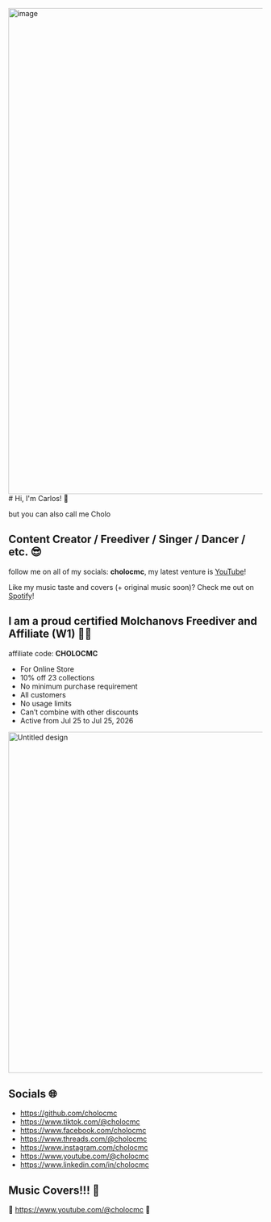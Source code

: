 <img width="1055" height="962" alt="image" src="https://github.com/user-attachments/assets/2df042fa-51d2-4609-a2ae-c41e3f66e8b6" /># Hi, I'm Carlos! 👋

but you can also call me Cholo

## Content Creator / Freediver / Singer / Dancer / etc. 😎

follow me on all of my socials: **cholocmc**, my latest venture is [YouTube](https://www.youtube.com/@cholocmc)!

Like my music taste and covers (+ original music soon)? Check me out on [Spotify](https://open.spotify.com/user/12156548767?si=b7b3fb6f82704d98)!

## I am a proud certified Molchanovs Freediver and Affiliate (W1) 🧜‍♂️

affiliate code: **CHOLOCMC**
- For Online Store
- 10% off 23 collections
- No minimum purchase requirement
- All customers
- No usage limits
- Can’t combine with other discounts
- Active from Jul 25 to Jul 25, 2026

<img width="1200" height="675" alt="Untitled design" src="https://github.com/user-attachments/assets/d15d98a6-5782-4fd4-9625-08374a00abe3" />

## Socials 🌐

- https://github.com/cholocmc
- https://www.tiktok.com/@cholocmc
- https://www.facebook.com/cholocmc
- https://www.threads.com/@cholocmc
- https://www.instagram.com/cholocmc
- https://www.youtube.com/@cholocmc
- https://www.linkedin.com/in/cholocmc

## Music Covers!!! 🤘

🎸 https://www.youtube.com/@cholocmc 🎸
